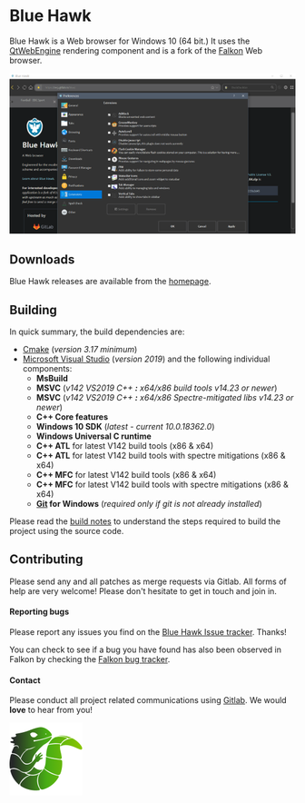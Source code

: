 
# Blue Hawk

Blue Hawk is a Web browser for Windows 10 (64 bit.) It uses the [QtWebEngine](https://wiki.qt.io/QtWebEngine) rendering component and is a fork of the [Falkon](https://www.falkon.org) Web browser.

![screenshot](/screenshot.png)

## Downloads

Blue Hawk releases are available from the [homepage](https://tw3.gitlab.io/bhawk).

## Building

<!--- [![pipeline status](https://gitlab.com/TW3/bhawk/badges/staging/pipeline.svg)](https://gitlab.com/TW3/bhawk/commits/staging) --->

In quick summary, the build dependencies are:

- [Cmake](https://cmake.org) (_version 3.17 minimum_)
- [Microsoft Visual Studio](https://visualstudio.microsoft.com) (_version 2019_) and the following individual components:
  - **MsBuild**
  - **MSVC** (_v142 VS2019 C++ **:** x64/x86 build tools v14.23 or newer_)
  - **MSVC** (_v142 VS2019 C++ **:** x64/x86 Spectre-mitigated libs v14.23 or newer_)
  - **C++ Core features**
  - **Windows 10 SDK** (_latest - current 10.0.18362.0_)
  - **Windows Universal C runtime**
  - **C++ ATL** for latest V142 build tools (x86 & x64)
  - **C++ ATL** for latest V142 build tools with spectre mitigations (x86 & x64)
  - **C++ MFC** for latest V142 build tools (x86 & x64)
  - **C++ MFC** for latest V142 build tools with spectre mitigations (x86 & x64)
  - **[Git](https://git-scm.com) for Windows** (_required only if git is not already installed_)

Please read the [build notes](/windows/build/README.MD) to understand the steps required to build the project using the source code.

## Contributing

Please send any and all patches as merge requests via Gitlab.
All forms of help are very welcome! Please don't hesitate to get in touch and join in.

#### Reporting bugs

Please report any issues you find on the [Blue Hawk Issue tracker](https://gitlab.com/TW3/bhawk/issues). Thanks!

You can check to see if a bug you have found has also been observed in Falkon by checking the [Falkon bug tracker](https://bugs.kde.org/describecomponents.cgi?product=Falkon).

#### Contact

Please conduct all project related communications using [Gitlab](https://gitlab.com). We would **love** to hear from you!

![logo](/logo.png)
